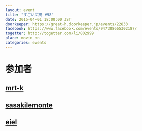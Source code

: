 ```yaml
---
layout: event
title: "すごい広島 #98"
date: 2015-04-01 18:00:00 JST
doorkeeper: https://great-h.doorkeeper.jp/events/22833
facebook: https://www.facebook.com/events/947308665302187/
togetter: http://togetter.com/li/802999
place: movin_on
categories: events
---
```


# 参加者


## [mrt-k](https://github.com/mrt-k)


## [sasakilemonte](https://github.com/sasakilemonte)


## [eiel](http://eiel.info)
